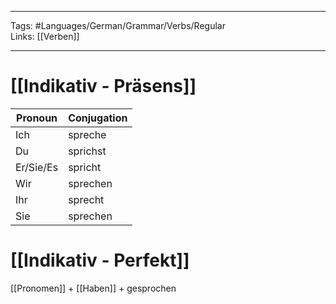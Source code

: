 ___
Tags: #Languages/German/Grammar/Verbs/Regular  
Links: [[Verben]]
___
# [[Indikativ - Präsens]]
Pronoun|Conjugation
------------ | ------------
Ich | spreche
Du | sprichst
Er/Sie/Es | spricht
Wir | sprechen
Ihr | sprecht
Sie | sprechen


# [[Indikativ - Perfekt]]
[[Pronomen]] + [[Haben]] + gesprochen